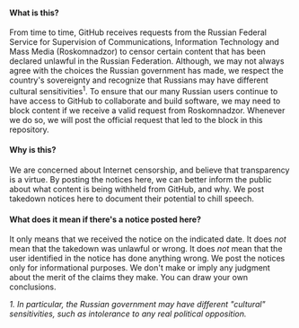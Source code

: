 #### What is this?
From time to time, GitHub receives requests from the Russian Federal Service for Supervision of Communications, Information Technology and Mass Media (Roskomnadzor) to censor certain content that has been declared unlawful in the Russian Federation. Although, we may not always agree with the choices the Russian government has made, we respect the country's sovereignty and recognize that Russians may have different cultural sensitivities<sup>1</sup>. To ensure that our many Russian users continue to have access to GitHub to collaborate and build software, we may need to block content if we receive a valid request from Roskomnadzor. Whenever we do so, we will post the official request that led to the block in this repository. 

#### Why is this?
We are concerned about Internet censorship, and believe that transparency is a virtue. By posting the notices here, we can better inform the public about what content is being withheld from GitHub, and why. We post takedown notices here to document their potential to chill speech.

#### What does it mean if there's a notice posted here?
It only means that we received the notice on the indicated date.  It does *not* mean that the takedown was unlawful or wrong. It does *not* mean that the user identified in the notice has done anything wrong. We post the notices only for informational purposes. We don't make or imply any judgment about the merit of the claims they make. You can draw your own conclusions.

_1. In particular, the Russian government may have different "cultural" sensitivities, such as intolerance to any real political opposition._
